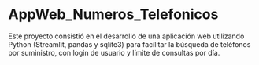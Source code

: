 # AppWeb_Numeros_Telefonicos
Este proyecto consistió en el desarrollo de una aplicación web utilizando Python (Streamlit, pandas y sqlite3) para facilitar la búsqueda de teléfonos por suministro, con login de usuario y límite de consultas por día.
